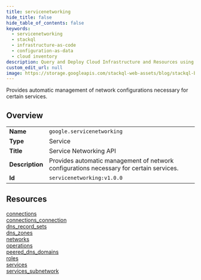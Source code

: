 ```yaml
---
title: servicenetworking
hide_title: false
hide_table_of_contents: false
keywords:
  - servicenetworking
  - stackql
  - infrastructure-as-code
  - configuration-as-data
  - cloud inventory
description: Query and Deploy Cloud Infrastructure and Resources using SQL
custom_edit_url: null
image: https://storage.googleapis.com/stackql-web-assets/blog/stackql-blog-post-featured-image.png
---
```

Provides automatic management of network configurations necessary for certain services.  
    

## Overview
<table><tbody>
<tr><td><b>Name</b></td><td><code>google.servicenetworking</code></td></tr>
<tr><td><b>Type</b></td><td>Service</td></tr>
<tr><td><b>Title</b></td><td>Service Networking API</td></tr>
<tr><td><b>Description</b></td><td>Provides automatic management of network configurations necessary for certain services.</td></tr>
<tr><td><b>Id</b></td><td><code>servicenetworking:v1.0.0</code></td></tr>
</tbody></table>

## Resources
<div class="row">
<div class="providerDocColumn">
<a href="/providers/google/servicenetworking/connections/">connections</a><br />
<a href="/providers/google/servicenetworking/connections_connection/">connections_connection</a><br />
<a href="/providers/google/servicenetworking/dns_record_sets/">dns_record_sets</a><br />
<a href="/providers/google/servicenetworking/dns_zones/">dns_zones</a><br />
<a href="/providers/google/servicenetworking/networks/">networks</a><br />
</div>
<div class="providerDocColumn">
<a href="/providers/google/servicenetworking/operations/">operations</a><br />
<a href="/providers/google/servicenetworking/peered_dns_domains/">peered_dns_domains</a><br />
<a href="/providers/google/servicenetworking/roles/">roles</a><br />
<a href="/providers/google/servicenetworking/services/">services</a><br />
<a href="/providers/google/servicenetworking/services_subnetwork/">services_subnetwork</a><br />
</div>
</div>
